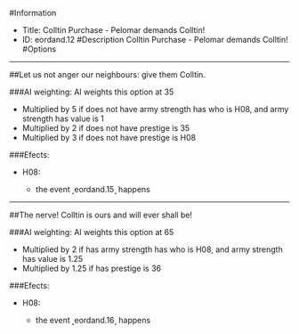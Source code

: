 #Information
 - Title: Colltin Purchase - Pelomar demands Colltin!
 - ID: eordand.12
#Description
Colltin Purchase - Pelomar demands Colltin!
#Options

___
##Let us not anger our neighbours: give them Colltin.

###AI weighting:
AI weights this option at 35
 - Multiplied by 5 if does not have army strength has who is H08, and army strength has value is 1
 - Multiplied by 2 if does not have prestige is 35
 - Multiplied by 3 if does not have prestige is H08


###Efects:<ul><li>H08:</li><ul><li>the event ˻eordand.15˼ happens</li></ul></ul>

___
##The nerve! Colltin is ours and will ever shall be!

###AI weighting:
AI weights this option at 65
 - Multiplied by 2 if has army strength has who is H08, and army strength has value is 1.25
 - Multiplied by 1.25 if has prestige is 36


###Efects:<ul><li>H08:</li><ul><li>the event ˻eordand.16˼ happens</li></ul></ul>
